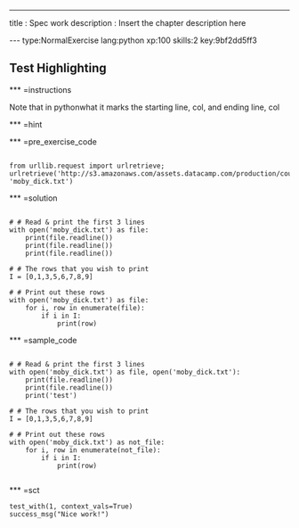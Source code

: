 ---
title       : Spec work
description : Insert the chapter description here


--- type:NormalExercise lang:python xp:100 skills:2 key:9bf2dd5ff3
## Test Highlighting 


*** =instructions

Note that in pythonwhat it marks the starting line, col, and ending line, col

*** =hint

*** =pre_exercise_code
```{python}

from urllib.request import urlretrieve; urlretrieve('http://s3.amazonaws.com/assets.datacamp.com/production/course_998/datasets/moby_opens.txt', 'moby_dick.txt')

```

*** =solution
```{python}

# # Read & print the first 3 lines
with open('moby_dick.txt') as file:
    print(file.readline())
    print(file.readline())
    print(file.readline())

# # The rows that you wish to print
I = [0,1,3,5,6,7,8,9]

# # Print out these rows
with open('moby_dick.txt') as file:
    for i, row in enumerate(file):
        if i in I:
            print(row)

```

*** =sample_code
```{python}

# # Read & print the first 3 lines
with open('moby_dick.txt') as file, open('moby_dick.txt'):
    print(file.readline())
    print(file.readline())
    print('test')

# # The rows that you wish to print
I = [0,1,3,5,6,7,8,9]

# # Print out these rows
with open('moby_dick.txt') as not_file:
    for i, row in enumerate(not_file):
        if i in I:
            print(row)
            
```

*** =sct
```{python}
test_with(1, context_vals=True)
success_msg("Nice work!")
```